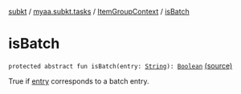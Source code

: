 [subkt](../../index.md) / [myaa.subkt.tasks](../index.md) / [ItemGroupContext](index.md) / [isBatch](./is-batch.md)

# isBatch

`protected abstract fun isBatch(entry: `[`String`](https://kotlinlang.org/api/latest/jvm/stdlib/kotlin/-string/index.html)`): `[`Boolean`](https://kotlinlang.org/api/latest/jvm/stdlib/kotlin/-boolean/index.html) [(source)](https://github.com/Myaamori/SubKt/blob/0.1.7/src/main/kotlin/myaa/subkt/tasks/tasks.kt#L83)

True if [entry](is-batch.md#myaa.subkt.tasks.ItemGroupContext$isBatch(kotlin.String)/entry) corresponds to a batch entry.


